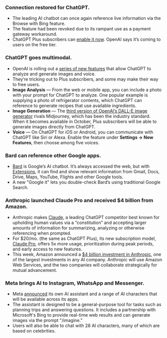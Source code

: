 
### Connection restored for ChatGPT.
- The leading AI chatbot can once again reference live information via the Browse with Bing feature.
- The feature had been revoked due to its rampant use as a payment gateway workaround.
- ChatGPT Plus subscribers can [enable it now](https://www.thestreamline.ai/insight/chatgpt-game-changer-browse-the-web-on-ios). OpenAI says it’s coming to users on the free tier.

### ChatGPT goes multimodal.
- OpenAI is rolling out a [series of new features](https://www.nytimes.com/2023/09/27/technology/new-chatgpt-can-see-hear.html) that allow ChatGPT to analyze and generate images and voice. 
- They’re tricking out to Plus subscribers, and some may make their way to free users.
- **Image Analysis** — From the web or mobile app, you can include a photo with your prompt for ChatGPT to analyze. One popular example is supplying a photo of refrigerator contents, which ChatGPT can reference to generate recipes that use available ingredients.
- **Image Generation** — The [third version of OpenAI’s DALL-E image generator](https://www.theverge.com/2023/9/20/23881241/openai-dalle-third-version-generative-ai) rivals Midjourney, which has been the industry standard. When it becomes available in October, Plus subscribers will be able to generate images directly from ChatGPT.
-  **Voice** — On ChatGPT for iOS or Android, you can communicate with ChatGPT like Siri or Alexa. Enable the feature under **Settings → New Features**, then choose among five voices.

### Bard can reference other Google apps.
- [Bard](https://bard.google.com) is Google’s AI chatbot. It’s always accessed the web, but with [Extensions](https://blog.google/products/bard/google-bard-new-features-update-sept-2023/), it can find and show relevant information from Gmail, Docs, Drive, Maps, YouTube, Flights and other Google tools.
- A new "Google it" lets you double-check Bard’s using traditional Google Search.

### Anthropic launched Claude Pro and received $4 billion from Amazon.
- Anthropic makes [Claude](https://claude.ai/), a leading ChatGPT competitor best known for upholding human values via a “constitution” and accepting larger amounts of information for summarizing, analyzing or otherwise referencing when prompted.
- For $20/mo. (the same as ChatGPT Plus), its new subscription model, [Claude Pro](https://www.anthropic.com/index/claude-pro), offers 5x more usage, prioritization during peak periods, and early access to new features.
- This week, Amazon announced a [$4 billion investment in Anthropic](https://www.searchenginejournal.com/amazon-bets-big-on-ai-startup-anthropic-with-4-billion-investment/497156/), one of the largest investments in any AI company. Anthropic will use Amazon Web Services, and the two companies will collaborate strategically for mutual advancement.

### Meta brings AI to Instagram, WhatsApp and Messenger.
- Meta [announced](https://www.theverge.com/2023/9/27/23891128/meta-ai-assistant-characters-whatsapp-instagram-connect) its own AI assistant and a range of AI characters that will be available across its apps.
- The assistant is designed to be a general-purpose tool for tasks such as planning trips and answering questions. It includes a partnership with Microsoft's Bing to provide real-time web results and can generate images via the prompt "/imagine."
- Users will also be able to chat with 28 AI characters, many of which are based on celebrities.